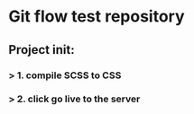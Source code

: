 # Git flow test repository

## Project init:

### > 1. compile SCSS to CSS

### > 2. click go live to the server